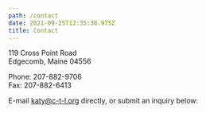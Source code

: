 ```yaml
---
path: /contact
date: 2021-09-25T12:35:38.975Z
title: Contact
---
```

119 Cross Point Road\
Edgecomb, Maine 04556

Phone: 207-882-9706\
Fax: 207-882-6413

E-mail [katy@c-t-l.org](mailto:katy@c-t-l.org) directly, or submit an inquiry below: